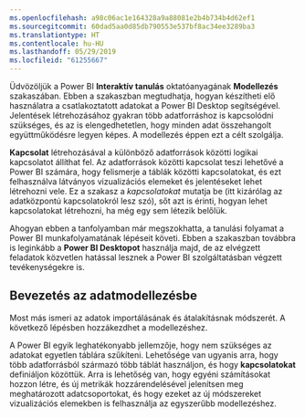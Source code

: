 ```yaml
---
ms.openlocfilehash: a98c06ac1e164328a9a88081e2b4b734b4d62ef1
ms.sourcegitcommit: 60dad5aa0d85db790553e537bf8ac34ee3289ba3
ms.translationtype: HT
ms.contentlocale: hu-HU
ms.lasthandoff: 05/29/2019
ms.locfileid: "61255667"
---
```

Üdvözöljük a Power BI **Interaktív tanulás** oktatóanyagának **Modellezés** szakaszában. Ebben a szakaszban megtudhatja, hogyan készítheti elő használatra a csatlakoztatott adatokat a Power BI Desktop segítségével. Jelentések létrehozásához gyakran több adatforráshoz is kapcsolódni szükséges, és az is elengedhetetlen, hogy minden adat összehangolt együttműködésre legyen képes. A modellezés éppen ezt a célt szolgálja.

**Kapcsolat** létrehozásával a különböző adatforrások közötti logikai kapcsolatot állíthat fel. Az adatforrások közötti kapcsolat teszi lehetővé a Power BI számára, hogy felismerje a táblák közötti kapcsolatokat, és ezt felhasználva látványos vizualizációs elemeket és jelentéseket lehet létrehozni vele. Ez a szakasz a *kapcsolatokat* mutatja be (itt kizárólag az adatközpontú kapcsolatokról lesz szó), sőt azt is érinti, hogyan lehet kapcsolatokat létrehozni, ha még egy sem létezik belőlük.

Ahogyan ebben a tanfolyamban már megszokhatta, a tanulási folyamat a Power BI munkafolyamatának lépéseit követi. Ebben a szakaszban továbbra is leginkább a **Power BI Desktopot** használja majd, de az elvégzett feladatok közvetlen hatással lesznek a Power BI szolgáltatásban végzett tevékenységekre is.

## <a name="introduction-to-modeling-your-data"></a>Bevezetés az adatmodellezésbe
Most más ismeri az adatok importálásának és átalakításnak módszerét. A következő lépésben hozzákezdhet a modellezéshez.

A Power BI egyik leghatékonyabb jellemzője, hogy nem szükséges az adatokat egyetlen táblára szűkíteni. Lehetősége van ugyanis arra, hogy több adatforrásból származó több táblát használjon, és hogy **kapcsolatokat** definiáljon közöttük. Arra is lehetőség van, hogy egyéni számításokat hozzon létre, és új metrikák hozzárendelésével jelenítsen meg meghatározott adatcsoportokat, és hogy ezeket az új módszereket vizualizációs elemekben is felhasználja az egyszerűbb modellezéshez.

